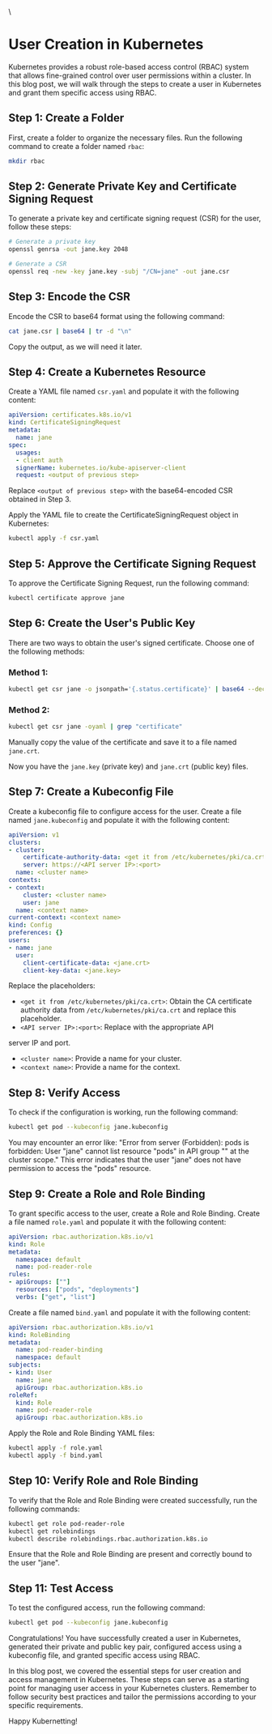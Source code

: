 \
# User Creation in Kubernetes

Kubernetes provides a robust role-based access control (RBAC) system that allows fine-grained control over user permissions within a cluster. In this blog post, we will walk through the steps to create a user in Kubernetes and grant them specific access using RBAC.

## Step 1: Create a Folder

First, create a folder to organize the necessary files. Run the following command to create a folder named `rbac`:

```bash
mkdir rbac
```

## Step 2: Generate Private Key and Certificate Signing Request

To generate a private key and certificate signing request (CSR) for the user, follow these steps:

```bash
# Generate a private key
openssl genrsa -out jane.key 2048

# Generate a CSR
openssl req -new -key jane.key -subj "/CN=jane" -out jane.csr
```

## Step 3: Encode the CSR

Encode the CSR to base64 format using the following command:

```bash
cat jane.csr | base64 | tr -d "\n"
```

Copy the output, as we will need it later.

## Step 4: Create a Kubernetes Resource

Create a YAML file named `csr.yaml` and populate it with the following content:

```yaml
apiVersion: certificates.k8s.io/v1
kind: CertificateSigningRequest
metadata:
  name: jane
spec:
  usages:
  - client auth
  signerName: kubernetes.io/kube-apiserver-client
  request: <output of previous step>
```

Replace `<output of previous step>` with the base64-encoded CSR obtained in Step 3.

Apply the YAML file to create the CertificateSigningRequest object in Kubernetes:

```bash
kubectl apply -f csr.yaml
```

## Step 5: Approve the Certificate Signing Request

To approve the Certificate Signing Request, run the following command:

```bash
kubectl certificate approve jane
```

## Step 6: Create the User's Public Key

There are two ways to obtain the user's signed certificate. Choose one of the following methods:

### Method 1:

```bash
kubectl get csr jane -o jsonpath='{.status.certificate}' | base64 --decode > jane.crt
```

### Method 2:

```bash
kubectl get csr jane -oyaml | grep "certificate"
```

Manually copy the value of the certificate and save it to a file named `jane.crt`.

Now you have the `jane.key` (private key) and `jane.crt` (public key) files.

## Step 7: Create a Kubeconfig File

Create a kubeconfig file to configure access for the user. Create a file named `jane.kubeconfig` and populate it with the following content:

```yaml
apiVersion: v1
clusters:
- cluster:
    certificate-authority-data: <get it from /etc/kubernetes/pki/ca.crt>
    server: https://<API server IP>:<port>
  name: <cluster name>
contexts:
- context:
    cluster: <cluster name>
    user: jane
  name: <context name>
current-context: <context name>
kind: Config
preferences: {}
users:
- name: jane
  user:
    client-certificate-data: <jane.crt>
    client-key-data: <jane.key>
```

Replace the placeholders:
- `<get it from /etc/kubernetes/pki/ca.crt>`: Obtain the CA certificate authority data from `/etc/kubernetes/pki/ca.crt` and replace this placeholder.
- `<API server IP>:<port>`: Replace with the appropriate API

 server IP and port.
- `<cluster name>`: Provide a name for your cluster.
- `<context name>`: Provide a name for the context.

## Step 8: Verify Access

To check if the configuration is working, run the following command:

```bash
kubectl get pod --kubeconfig jane.kubeconfig
```

You may encounter an error like: "Error from server (Forbidden): pods is forbidden: User "jane" cannot list resource "pods" in API group "" at the cluster scope." This error indicates that the user "jane" does not have permission to access the "pods" resource.

## Step 9: Create a Role and Role Binding

To grant specific access to the user, create a Role and Role Binding. Create a file named `role.yaml` and populate it with the following content:

```yaml
apiVersion: rbac.authorization.k8s.io/v1
kind: Role
metadata:
  namespace: default
  name: pod-reader-role
rules:
- apiGroups: [""]
  resources: ["pods", "deployments"]
  verbs: ["get", "list"]
```

Create a file named `bind.yaml` and populate it with the following content:

```yaml
apiVersion: rbac.authorization.k8s.io/v1
kind: RoleBinding
metadata:
  name: pod-reader-binding
  namespace: default
subjects:
- kind: User
  name: jane
  apiGroup: rbac.authorization.k8s.io
roleRef:
  kind: Role
  name: pod-reader-role
  apiGroup: rbac.authorization.k8s.io
```

Apply the Role and Role Binding YAML files:

```bash
kubectl apply -f role.yaml
kubectl apply -f bind.yaml
```

## Step 10: Verify Role and Role Binding

To verify that the Role and Role Binding were created successfully, run the following commands:

```bash
kubectl get role pod-reader-role
kubectl get rolebindings
kubectl describe rolebindings.rbac.authorization.k8s.io
```

Ensure that the Role and Role Binding are present and correctly bound to the user "jane".

## Step 11: Test Access

To test the configured access, run the following command:

```bash
kubectl get pod --kubeconfig jane.kubeconfig
```

Congratulations! You have successfully created a user in Kubernetes, generated their private and public key pair, configured access using a kubeconfig file, and granted specific access using RBAC.

In this blog post, we covered the essential steps for user creation and access management in Kubernetes. These steps can serve as a starting point for managing user access in your Kubernetes clusters. Remember to follow security best practices and tailor the permissions according to your specific requirements.

Happy Kubernetting!